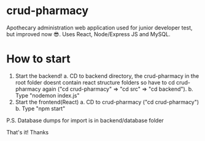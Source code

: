 # crud-pharmacy
Apothecary administration web application used for junior developer test, but improved now 😎. Uses React, Node/Express JS and MySQL.

# How to start
1. Start the backend!
    a. CD to backend directory, the crud-pharmacy in the root folder doesnt contain react structure folders so have to cd crud-pharmacy again ("cd crud-pharmacy" => "cd src" => "cd backend").
    b. Type "nodemon index.js"
2. Start the frontend(React)
    a. CD to crud-pharmacy ("cd crud-pharmacy")
    b. Type "npm start"

P.S. Database dumps for import is in backend/database folder

That's it!
Thanks
